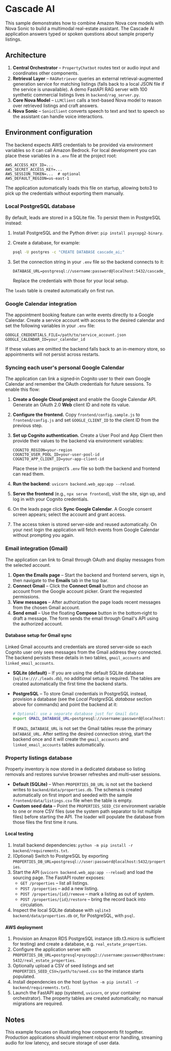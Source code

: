 # Cascade AI

This sample demonstrates how to combine Amazon Nova core models with Nova Sonic to build a multimodal real-estate assistant. The Cascade AI application answers typed or spoken questions about sample property listings.


## Architecture

1. **Central Orchestrator** – `PropertyChatbot` routes text or audio input and coordinates other components.
2. **Retrieval Layer** – `RAGRetriever` queries an external retrieval-augmented generation service for matching listings (falls back to a local JSON file if the service is unavailable). A demo FastAPI RAG server with 100 synthetic commercial listings lives in `backend/rag_server.py`.
3. **Core Nova Model** – `LLMClient` calls a text-based Nova model to reason over retrieved listings and craft answers.
4. **Nova Sonic** – `SonicClient` converts speech to text and text to speech so the assistant can handle voice interactions.

## Environment configuration

The backend expects AWS credentials to be provided via environment variables so
it can call Amazon Bedrock. For local development you can place these variables
in a `.env` file at the project root:

```
AWS_ACCESS_KEY_ID=...
AWS_SECRET_ACCESS_KEY=...
AWS_SESSION_TOKEN=...  # optional
AWS_DEFAULT_REGION=us-east-1
```

The application automatically loads this file on startup, allowing boto3 to pick
up the credentials without exporting them manually.

### Local PostgreSQL database

By default, leads are stored in a SQLite file. To persist them in PostgreSQL
instead:

1. Install PostgreSQL and the Python driver: `pip install psycopg2-binary`.
2. Create a database, for example:

   ```bash
   psql -U postgres -c "CREATE DATABASE cascade_ai;"
   ```

3. Set the connection string in your `.env` file so the backend connects to it:

   ```
   DATABASE_URL=postgresql://username:password@localhost:5432/cascade_ai
   ```

   Replace the credentials with those for your local setup.

The `leads` table is created automatically on first run.

### Google Calendar integration

The appointment booking feature can write events directly to a Google
Calendar. Create a service account with access to the desired calendar and set
the following variables in your `.env` file:

```
GOOGLE_CREDENTIALS_FILE=/path/to/service_account.json
GOOGLE_CALENDAR_ID=your_calendar_id
```

If these values are omitted the backend falls back to an in-memory store, so
appointments will not persist across restarts.

### Syncing each user's personal Google Calendar

The application can link a signed‑in Cognito user to their own Google Calendar
and remember the OAuth credentials for future sessions. To enable this flow:

1. **Create a Google Cloud project** and enable the Google Calendar API.
   Generate an OAuth 2.0 **Web** client ID and note its value.
2. **Configure the frontend.** Copy `frontend/config.sample.js` to
   `frontend/config.js` and set `GOOGLE_CLIENT_ID` to the client ID from the
   previous step.
3. **Set up Cognito authentication.** Create a User Pool and App Client then
   provide their values to the backend via environment variables:

   ```
   COGNITO_REGION=your-region
   COGNITO_USER_POOL_ID=your-user-pool-id
   COGNITO_APP_CLIENT_ID=your-app-client-id
   ```

   Place these in the project’s `.env` file so both the backend and frontend
   can read them.
4. **Run the backend**: `uvicorn backend.web_app:app --reload`.
5. **Serve the frontend** (e.g., `npx serve frontend`), visit the site, sign
   up, and log in with your Cognito credentials.
6. On the leads page click **Sync Google Calendar**. A Google consent screen
   appears; select the account and grant access.
7. The access token is stored server‑side and reused automatically. On your
   next login the application will fetch events from Google Calendar without
   prompting you again.

### Email integration (Gmail)

The application can link to Gmail through OAuth and display messages from the
selected account.

1. **Open the Emails page** – Start the backend and frontend servers, sign in,
   then navigate to the **Emails** tab in the top bar.
2. **Connect Gmail** – Click the **Connect Gmail** button and choose an account
   from the Google account picker. Grant the requested permissions.
3. **View messages** – After authorization the page loads recent messages from
   the chosen Gmail account.
4. **Send email** – Use the floating **Compose** button in the bottom‑right to
   draft a message. The form sends the email through Gmail's API using the
   authorized account.

#### Database setup for Gmail sync

Linked Gmail accounts and credentials are stored server‑side so each Cognito
user only sees messages from the Gmail address they connected. The backend
persists these details in two tables, `gmail_accounts` and
`linked_email_accounts`.

* **SQLite (default)** – If you are using the default SQLite database
  (`sqlite:///./leads.db`), no additional setup is required. The tables are
  created automatically the first time the backend starts.
* **PostgreSQL** – To store Gmail credentials in PostgreSQL instead, provision a
  database (see the _Local PostgreSQL database_ section above for commands) and
  point the backend at it:

  ```bash
  # Optional: use a separate database just for Gmail data
  export GMAIL_DATABASE_URL=postgresql://username:password@localhost:5432/cascade_ai_gmail
  ```

  If `GMAIL_DATABASE_URL` is not set the Gmail tables reuse the primary
  `DATABASE_URL`. After setting the desired connection string, start the backend
  once and it will create the `gmail_accounts` and `linked_email_accounts`
  tables automatically.

### Property listings database

Property inventory is now stored in a dedicated database so listing removals and
restores survive browser refreshes and multi-user sessions.

* **Default (SQLite)** – When `PROPERTIES_DB_URL` is not set the backend writes
  to `backend/data/properties.db`. The schema is created automatically on first
  import and seeded with the sample `frontend/data/listings.csv` file when the
  table is empty.
* **Custom seed data** – Point the `PROPERTIES_SEED_CSV` environment variable to
  one or more CSV files (use the system path separator to list multiple files)
  before starting the API. The loader will populate the database from those
  files the first time it runs.

#### Local testing

1. Install backend dependencies: `python -m pip install -r backend/requirements.txt`.
2. (Optional) Switch to PostgreSQL by exporting
   `PROPERTIES_DB_URL=postgresql://user:password@localhost:5432/properties`.
3. Start the API (`uvicorn backend.web_app:app --reload`) and load the sourcing
   page. The FastAPI router exposes:
   * `GET /properties` – list all listings.
   * `POST /properties` – add a new listing.
   * `POST /properties/{id}/remove` – mark a listing as out of system.
   * `POST /properties/{id}/restore` – bring the record back into circulation.
4. Inspect the local SQLite database with `sqlite3 backend/data/properties.db`
   or, for PostgreSQL, with `psql`.

#### AWS deployment

1. Provision an Amazon RDS PostgreSQL instance (db.t3.micro is sufficient for
   testing) and create a database, e.g. `real_estate_properties`.
2. Configure the application server with
   `PROPERTIES_DB_URL=postgresql+psycopg2://username:password@hostname:5432/real_estate_properties`.
3. Optionally upload a CSV of seed listings and set
   `PROPERTIES_SEED_CSV=/path/to/seed.csv` so the instance starts populated.
4. Install dependencies on the host (`python -m pip install -r backend/requirements.txt`).
5. Launch the FastAPI app (systemd, `uvicorn`, or your container orchestrator).
   The property tables are created automatically; no manual migrations are
   required.

## Notes

This example focuses on illustrating how components fit together. Production applications should implement robust error handling, streaming audio for low latency, and secure storage of user data.

